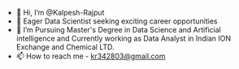 - 👋 Hi, I’m @Kalpesh-Rajput
- 👀 Eager Data Scientist seeking exciting career opportunities
- 🌱 I’m  Pursuing Master's Degree in Data Science and Artificial intelligence and Currently working as Data Analyst in Indian ION Exchange and Chemical LTD.
- 📫 How to reach me - kr342803@gmail.com

<!---
Kalpesh-Rajput/Kalpesh-Rajput is a ✨ special ✨ repository because its `README.md` (this file) appears on your GitHub profile.
You can click the Preview link to take a look at your changes.
--->

